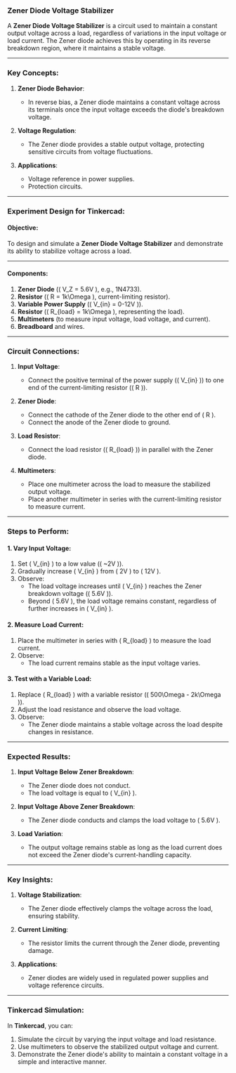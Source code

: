 ### **Zener Diode Voltage Stabilizer**

A **Zener Diode Voltage Stabilizer** is a circuit used to maintain a constant output voltage across a load, regardless of variations in the input voltage or load current. The Zener diode achieves this by operating in its reverse breakdown region, where it maintains a stable voltage.

---

### **Key Concepts**:

1. **Zener Diode Behavior**:
   - In reverse bias, a Zener diode maintains a constant voltage across its terminals once the input voltage exceeds the diode's breakdown voltage.

2. **Voltage Regulation**:
   - The Zener diode provides a stable output voltage, protecting sensitive circuits from voltage fluctuations.

3. **Applications**:
   - Voltage reference in power supplies.
   - Protection circuits.

---

### **Experiment Design for Tinkercad**:

#### **Objective**:
To design and simulate a **Zener Diode Voltage Stabilizer** and demonstrate its ability to stabilize voltage across a load.

---

#### **Components**:
1. **Zener Diode** (\( V_Z = 5.6V \), e.g., 1N4733).
2. **Resistor** (\( R = 1k\Omega \), current-limiting resistor).
3. **Variable Power Supply** (\( V_{in} = 0-12V \)).
4. **Resistor** (\( R_{load} = 1k\Omega \), representing the load).
5. **Multimeters** (to measure input voltage, load voltage, and current).
6. **Breadboard** and wires.

---

### **Circuit Connections**:

1. **Input Voltage**:
   - Connect the positive terminal of the power supply (\( V_{in} \)) to one end of the current-limiting resistor (\( R \)).

2. **Zener Diode**:
   - Connect the cathode of the Zener diode to the other end of \( R \).
   - Connect the anode of the Zener diode to ground.

3. **Load Resistor**:
   - Connect the load resistor (\( R_{load} \)) in parallel with the Zener diode.

4. **Multimeters**:
   - Place one multimeter across the load to measure the stabilized output voltage.
   - Place another multimeter in series with the current-limiting resistor to measure current.

---

### **Steps to Perform**:

#### **1. Vary Input Voltage**:
1. Set \( V_{in} \) to a low value (\( ~2V \)).
2. Gradually increase \( V_{in} \) from \( 2V \) to \( 12V \).
3. Observe:
   - The load voltage increases until \( V_{in} \) reaches the Zener breakdown voltage (\( 5.6V \)).
   - Beyond \( 5.6V \), the load voltage remains constant, regardless of further increases in \( V_{in} \).

#### **2. Measure Load Current**:
1. Place the multimeter in series with \( R_{load} \) to measure the load current.
2. Observe:
   - The load current remains stable as the input voltage varies.

#### **3. Test with a Variable Load**:
1. Replace \( R_{load} \) with a variable resistor (\( 500\Omega - 2k\Omega \)).
2. Adjust the load resistance and observe the load voltage.
3. Observe:
   - The Zener diode maintains a stable voltage across the load despite changes in resistance.

---

### **Expected Results**:

1. **Input Voltage Below Zener Breakdown**:
   - The Zener diode does not conduct.
   - The load voltage is equal to \( V_{in} \).

2. **Input Voltage Above Zener Breakdown**:
   - The Zener diode conducts and clamps the load voltage to \( 5.6V \).

3. **Load Variation**:
   - The output voltage remains stable as long as the load current does not exceed the Zener diode's current-handling capacity.

---

### **Key Insights**:

1. **Voltage Stabilization**:
   - The Zener diode effectively clamps the voltage across the load, ensuring stability.

2. **Current Limiting**:
   - The resistor limits the current through the Zener diode, preventing damage.

3. **Applications**:
   - Zener diodes are widely used in regulated power supplies and voltage reference circuits.

---

### **Tinkercad Simulation**:
In **Tinkercad**, you can:
1. Simulate the circuit by varying the input voltage and load resistance.
2. Use multimeters to observe the stabilized output voltage and current.
3. Demonstrate the Zener diode's ability to maintain a constant voltage in a simple and interactive manner.
